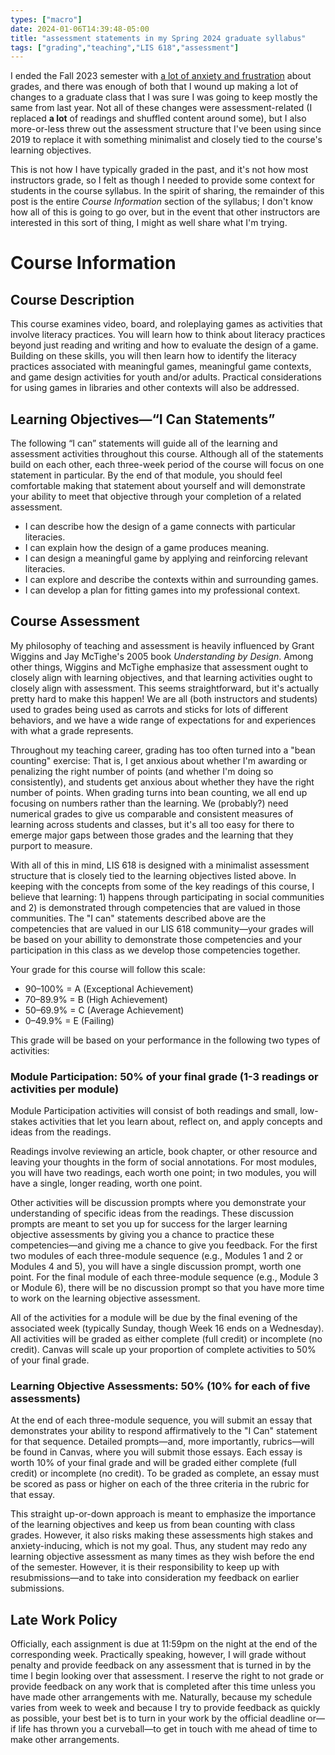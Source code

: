 ```yaml
---
types: ["macro"]
date: 2024-01-06T14:39:48-05:00
title: "assessment statements in my Spring 2024 graduate syllabus"
tags: ["grading","teaching","LIS 618","assessment"]
---
```

I ended the Fall 2023 semester with [a lot of anxiety and frustration](https://spencergreenhalgh.com/work/on-the-arbitrary-nature-of-grades/) about grades, and there was enough of both that I wound up making a lot of changes to a graduate class that I was sure I was going to keep mostly the same from last year. Not all of these changes were assessment-related (I replaced **a lot** of readings and shuffled content around some), but I also more-or-less threw out the assessment structure that I've been using since 2019 to replace it with something minimalist and closely tied to the course's learning objectives.

This is not how I have typically graded in the past, and it's not how most instructors grade, so I felt as though I needed to provide some context for students in the course syllabus. In the spirit of sharing, the remainder of this post is the entire *Course Information* section of the syllabus; I don't know how all of this is going to go over, but in the event that other instructors are interested in this sort of thing, I might as well share what I'm trying. 

# Course Information

## Course Description
This course examines video, board, and roleplaying games as activities that involve literacy practices. You will learn how to think about literacy practices beyond just reading and writing and how to evaluate the design of a game. Building on these skills, you will then learn how to identify the literacy practices associated with meaningful games, meaningful game contexts, and game design activities for youth and/or adults. Practical considerations for using games in libraries and other contexts will also be addressed.

## Learning Objectives—“I Can Statements”

The following “I can” statements will guide all of the learning and assessment activities throughout this course. Although all of the statements build on each other, each three-week period of the course will focus on one statement in particular. By the end of that module, you should feel comfortable making that statement about yourself and will demonstrate your ability to meet that objective through your completion of a related assessment. 
* I can describe how the design of a game connects with particular literacies.
* I can explain how the design of a game produces meaning.
* I can design a meaningful game by applying and reinforcing relevant literacies.
* I can explore and describe the contexts within and surrounding games.
* I can develop a plan for fitting games into my professional context.

## Course Assessment

My philosophy of teaching and assessment is heavily influenced by Grant Wiggins and Jay McTighe's 2005 book *Understanding by Design*. Among other things, Wiggins and McTighe emphasize that assessment ought to closely align with learning objectives, and that learning activities ought to closely align with assessment. This seems straightforward, but it's actually pretty hard to make this happen! We are all (both instructors and students) used to grades being used as carrots and sticks for lots of different behaviors, and we have a wide range of expectations for and experiences with what a grade represents. 

Throughout my teaching career, grading has too often turned into a "bean counting" exercise: That is, I get anxious about whether I'm awarding or penalizing the right number of points (and whether I'm doing so consistently), and students get anxious about whether they have the right number of points. When grading turns into bean counting, we all end up focusing on numbers rather than the learning. We (probably?) need numerical grades to give us comparable and consistent measures of learning across students and classes, but it's all too easy for there to emerge major gaps between those grades and the learning that they purport to measure.

With all of this in mind, LIS 618 is designed with a minimalist assessment structure that is closely tied to the learning objectives listed above. In keeping with the concepts from some of the key readings of this course, I believe that learning: 1) happens through participating in social communities and 2) is demonstrated through competencies that are valued in those communities. The "I can" statements described above are the competencies that are valued in our LIS 618 community—your grades will be based on your abillity to demonstrate those competencies and your participation in this class as we develop those competencies together.

Your grade for this course will follow this scale: 
* 90–100% = A (Exceptional Achievement)
* 70–89.9% = B (High Achievement)
* 50–69.9% = C (Average Achievement)
* 0–49.9% = E (Failing)

This grade will be based on your performance in the following two types of activities:

### Module Participation: 50% of your final grade (1-3 readings or activities per module)

Module Participation activities will consist of both readings and small, low-stakes activities that let you learn about, reflect on, and apply concepts and ideas from the readings. 

Readings involve reviewing an article, book chapter, or other resource and leaving your thoughts in the form of social annotations. For most modules, you will have two readings, each worth one point; in two modules, you will have a single, longer reading, worth one point. 

Other activities will be discussion prompts where you demonstrate your understanding of specific ideas from the readings. These discussion prompts are meant to set you up for success for the larger learning objective assessments by giving you a chance to practice these competencies—and giving me a chance to give you feedback. For the first two modules of each three-module sequence (e.g., Modules 1 and 2 or Modules 4 and 5), you will have a single discussion prompt, worth one point. For the final module of each three-module sequence (e.g., Module 3 or Module 6), there will be no discussion prompt so that you have more time to work on the learning objective assessment.

All of the activities for a module will be due by the final evening of the associated week (typically Sunday, though Week 16 ends on a Wednesday). All activities will be graded as either complete (full credit) or incomplete (no credit). Canvas will scale up your proportion of complete activities to 50% of your final grade. 

### Learning Objective Assessments: 50% (10% for each of five assessments)

At the end of each three-module sequence, you will submit an essay that demonstrates your ability to respond affirmatively to the "I Can" statement for that sequence. Detailed prompts—and, more importantly, rubrics—will be found in Canvas, where you will submit those essays. Each essay is worth 10% of your final grade and will be graded either complete (full credit) or incomplete (no credit). To be graded as complete, an essay must be scored as pass or higher on each of the three criteria in the rubric for that essay. 

This straight up-or-down approach is meant to emphasize the importance of the learning objectives and keep us from bean counting with class grades. However, it also risks making these assessments high stakes and anxiety-inducing, which is not my goal. Thus, any student may redo any learning objective assessment as many times as they wish before the end of the semester. However, it is their responsibility to keep up with resubmissions—and to take into consideration my feedback on earlier submissions.

## Late Work Policy

Officially, each assignment is due at 11:59pm on the night at the end of the corresponding week. Practically speaking, however, I will grade without penalty and provide feedback on any assessment that is turned in by the time I begin looking over that assessment. I reserve the right to not grade or provide feedback on any work that is completed after this time unless you have made other arrangements with me. Naturally, because my schedule varies from week to week and because I try to provide feedback as quickly as possible, your best bet is to turn in your work by the official deadline or—if life has thrown you a curveball—to get in touch with me ahead of time to make other arrangements.
